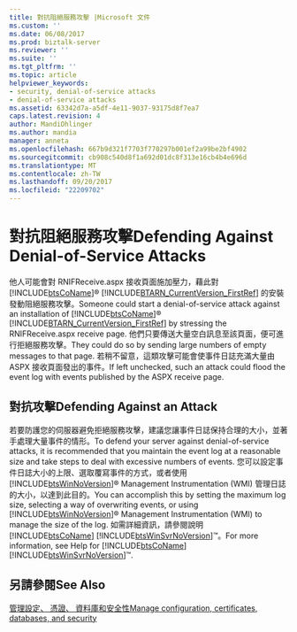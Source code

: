 ```yaml
---
title: 對抗阻絕服務攻擊 |Microsoft 文件
ms.custom: ''
ms.date: 06/08/2017
ms.prod: biztalk-server
ms.reviewer: ''
ms.suite: ''
ms.tgt_pltfrm: ''
ms.topic: article
helpviewer_keywords:
- security, denial-of-service attacks
- denial-of-service attacks
ms.assetid: 63342d7a-a5df-4e11-9037-93175d8f7ea7
caps.latest.revision: 4
author: MandiOhlinger
ms.author: mandia
manager: anneta
ms.openlocfilehash: 667b9d321f7703f770297b001ef2a99be2bf4902
ms.sourcegitcommit: cb908c540d8f1a692d01dc8f313e16cb4b4e696d
ms.translationtype: MT
ms.contentlocale: zh-TW
ms.lasthandoff: 09/20/2017
ms.locfileid: "22209702"
---
```

# <a name="defending-against-denial-of-service-attacks"></a><span data-ttu-id="55ba8-102">對抗阻絕服務攻擊</span><span class="sxs-lookup"><span data-stu-id="55ba8-102">Defending Against Denial-of-Service Attacks</span></span>
<span data-ttu-id="55ba8-103">他人可能會對 RNIFReceive.aspx 接收頁面施加壓力，藉此對 [!INCLUDE[btsCoName](../../includes/btsconame-md.md)]® [!INCLUDE[BTARN_CurrentVersion_FirstRef](../../includes/btarn-currentversion-firstref-md.md)] 的安裝發動阻絕服務攻擊。</span><span class="sxs-lookup"><span data-stu-id="55ba8-103">Someone could start a denial-of-service attack against an installation of [!INCLUDE[btsCoName](../../includes/btsconame-md.md)]® [!INCLUDE[BTARN_CurrentVersion_FirstRef](../../includes/btarn-currentversion-firstref-md.md)] by stressing the RNIFReceive.aspx receive page.</span></span> <span data-ttu-id="55ba8-104">他們只要傳送大量空白訊息至該頁面，便可進行拒絕服務攻擊。</span><span class="sxs-lookup"><span data-stu-id="55ba8-104">They could do so by sending large numbers of empty messages to that page.</span></span> <span data-ttu-id="55ba8-105">若稍不留意，這類攻擊可能會使事件日誌充滿大量由 ASPX 接收頁面發出的事件。</span><span class="sxs-lookup"><span data-stu-id="55ba8-105">If left unchecked, such an attack could flood the event log with events published by the ASPX receive page.</span></span>  
  
## <a name="defending-against-an-attack"></a><span data-ttu-id="55ba8-106">對抗攻擊</span><span class="sxs-lookup"><span data-stu-id="55ba8-106">Defending Against an Attack</span></span>  
 <span data-ttu-id="55ba8-107">若要防護您的伺服器避免拒絕服務攻擊，建議您讓事件日誌保持合理的大小，並著手處理大量事件的情形。</span><span class="sxs-lookup"><span data-stu-id="55ba8-107">To defend your server against denial-of-service attacks, it is recommended that you maintain the event log at a reasonable size and take steps to deal with excessive numbers of events.</span></span> <span data-ttu-id="55ba8-108">您可以設定事件日誌大小的上限、選取覆寫事件的方式，或者使用 [!INCLUDE[btsWinNoVersion](../../includes/btswinnoversion-md.md)]® Management Instrumentation (WMI) 管理日誌的大小，以達到此目的。</span><span class="sxs-lookup"><span data-stu-id="55ba8-108">You can accomplish this by setting the maximum log size, selecting a way of overwriting events, or using [!INCLUDE[btsWinNoVersion](../../includes/btswinnoversion-md.md)]® Management Instrumentation (WMI) to manage the size of the log.</span></span> <span data-ttu-id="55ba8-109">如需詳細資訊，請參閱說明[!INCLUDE[btsCoName](../../includes/btsconame-md.md)] [!INCLUDE[btsWinSvrNoVersion](../../includes/btswinsvrnoversion-md.md)]™。</span><span class="sxs-lookup"><span data-stu-id="55ba8-109">For more information, see Help for [!INCLUDE[btsCoName](../../includes/btsconame-md.md)][!INCLUDE[btsWinSvrNoVersion](../../includes/btswinsvrnoversion-md.md)]™.</span></span>  
  
## <a name="see-also"></a><span data-ttu-id="55ba8-110">另請參閱</span><span class="sxs-lookup"><span data-stu-id="55ba8-110">See Also</span></span>  
 [<span data-ttu-id="55ba8-111">管理設定、 憑證、 資料庫和安全性</span><span class="sxs-lookup"><span data-stu-id="55ba8-111">Manage configuration, certificates, databases, and security</span></span>](manage-configuration-certificates-databases-security.md)